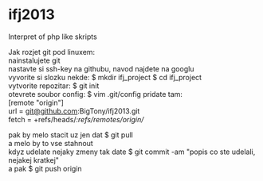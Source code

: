ifj2013
=======

Interpret of php like skripts

Jak rozjet git pod linuxem:<br>
nainstalujete git<br>
nastavte si ssh-key na githubu, navod najdete na googlu<br>
vyvorite si slozku nekde: $ mkdir ifj_project $ cd ifj_project<br>
vytvorite repozitar: $ git init<br>
otevrete soubor config: $ vim .git/config
pridate tam:<br>
[remote "origin"]<br>
url = git@github.com:BigTony/ifj2013.git<br>
fetch = +refs/heads/*:refs/remotes/origin/*<br>

pak by melo stacit uz jen dat $ git pull<br>
a melo by to vse stahnout<br>
kdyz udelate nejaky zmeny tak date $ git commit -am "popis co ste udelali, nejakej kratkej"<br>
a pak $ git push origin<br>

        
	



